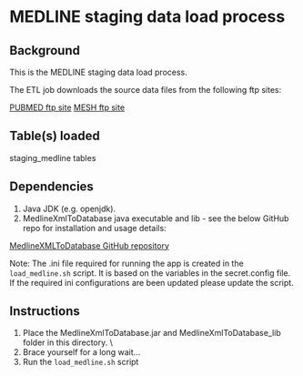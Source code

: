 MEDLINE staging data load process
===================================

Background
----------
This is the MEDLINE staging data load process.

The ETL job downloads the source data files from the following ftp sites:

[PUBMED ftp site](ftp://ftp.ncbi.nlm.gov/pubmed)
[MESH ftp site](ftp://nlmpubs.nlm.nih.gov)

Table(s) loaded
---------------
staging_medline tables

Dependencies
------------

1. Java JDK (e.g. openjdk).
2. MedlineXmlToDatabase java executable and lib - see the below GitHub repo for installation and usage details:

[MedlineXMLToDatabase GitHub repository](https://github.com/OHDSI/MedlineXmlToDatabase)

Note: The .ini file required for running the app is created in the `load_medline.sh` script. It is based on the
variables in the secret.config file. If the required ini configurations are been updated please update the script.


Instructions
------------

1. Place the MedlineXmlToDatabase.jar and MedlineXmlToDatabase_lib folder in this directory. \
2. Brace yourself for a long wait...
3. Run the `load_medline.sh` script
